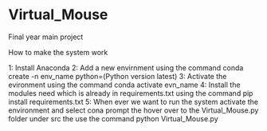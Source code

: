# Virtual_Mouse
Final year main project 

How to make the system work

1: Install Anaconda 
2: Add a new envirnment using the command conda create -n env_name python=(Python version latest)
3: Activate the evironment using the command conda activate evn_name
4: Install the modules need which is already in requirements.txt using the command pip install requirements.txt
5: When ever we want to run the system activate the environment and select cona prompt the hover over to the Virtual_Mouse.py folder under src the use the command 
   python Virtual_Mouse.py

